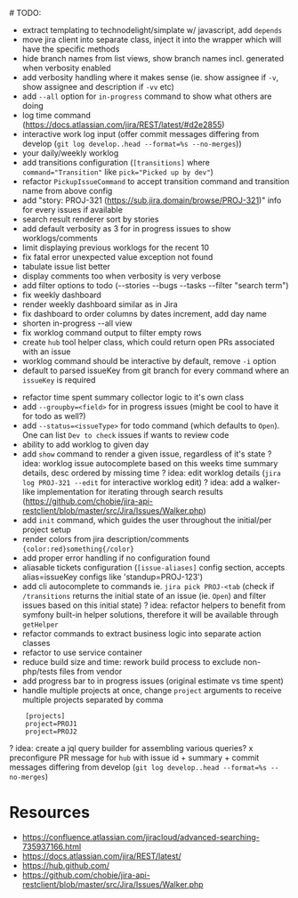 # TODO:

+ extract templating to technodelight/simplate w/ javascript, add `depends`
+ move jira client into separate class, inject it into the wrapper which will have the specific methods
+ hide branch names from list views, show branch names incl. generated when verbosity enabled
+ add verbosity handling where it makes sense (ie. show assignee if `-v`, show assignee and description if `-vv` etc)
+ add `--all` option for `in-progress` command to show what others are doing
+ log time command (https://docs.atlassian.com/jira/REST/latest/#d2e2855)
+ interactive work log input (offer commit messages differing from develop (`git log develop..head --format=%s --no-merges`))
+ your daily/weekly worklog
+ add transitions configuration (`[transitions]` where `command="Transition"` like `pick="Picked up by dev"`)
+ refactor `PickupIssueCommand` to accept transition command and transition name from above config
+ add "story: PROJ-321 (https://sub.jira.domain/browse/PROJ-321)" info for every issues if available
+ search result renderer sort by stories
+ add default verbosity as 3 for in progress issues to show worklogs/comments
+ limit displaying previous worklogs for the recent 10
+ fix fatal error unexpected value exception not found
+ tabulate issue list better
+ display comments too when verbosity is very verbose
+ add filter options to todo (--stories --bugs --tasks --filter "search term")
+ fix weekly dashboard
+ render weekly dashboard similar as in Jira
+ fix dashboard to order columns by dates increment, add day name
+ shorten in-progress --all view
+ fix worklog command output to filter empty rows
+ create `hub` tool helper class, which could return open PRs associated with an issue
+ worklog command should be interactive by default, remove `-i` option
+ default to parsed issueKey from git branch for every command where an `issueKey` is required
- refactor time spent summary collector logic to it's own class
- add `--groupby=<field>` for in progress issues (might be cool to have it for todo as well?)
- add `--status=<issueType>` for todo command (which defaults to `Open`). One can list `Dev to check` issues if wants to review code
- ability to add worklog to given day
- add `show` command to render a given issue, regardless of it's state
? idea: worklog issue autocomplete based on this weeks time summary details, desc ordered by missing time
? idea: edit worklog details (`jira log PROJ-321 --edit` for interactive worklog edit)
? idea: add a walker-like implementation for iterating through search results (https://github.com/chobie/jira-api-restclient/blob/master/src/Jira/Issues/Walker.php)
- add `init` command, which guides the user throughout the initial/per project setup
- render colors from jira description/comments `{color:red}something{/color}`
- add proper error handling if no configuration found
- aliasable tickets configuration (`[issue-aliases]` config section, accepts alias=issueKey configs like 'standup=PROJ-123')
- add cli autocomplete to commands ie. `jira pick PROJ-<tab` (check if `/transitions` returns the initial state of an issue (ie. `Open`) and filter issues based on this initial state)
? idea: refactor helpers to benefit from symfony built-in helper solutions, therefore it will be available through `getHelper`
- refactor commands to extract business logic into separate action classes
- refactor to use service container
- reduce build size and time: rework build process to exclude non-php/tests files from vendor
- add progress bar to in progress issues (original estimate vs time spent)
- handle multiple projects at once, change `project` arguments to receive multiple projects separated by comma

```
    [projects]
    project=PROJ1
    project=PROJ2
```

? idea: create a jql query builder for assembling various queries?
x preconfigure PR message for `hub` with issue id + summary + commit messages differing from develop (`git log develop..head --format=%s --no-merges`)

# Resources
- https://confluence.atlassian.com/jiracloud/advanced-searching-735937166.html
- https://docs.atlassian.com/jira/REST/latest/
- https://hub.github.com/
- https://github.com/chobie/jira-api-restclient/blob/master/src/Jira/Issues/Walker.php
